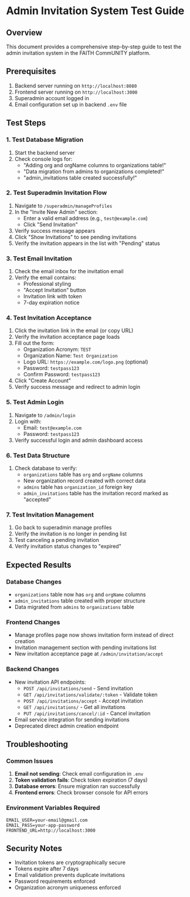 # Admin Invitation System Test Guide

## Overview
This document provides a comprehensive step-by-step guide to test the admin invitation system in the FAITH CommUNITY platform.

## Prerequisites
1. Backend server running on `http://localhost:8080`
2. Frontend server running on `http://localhost:3000`
3. Superadmin account logged in
4. Email configuration set up in backend `.env` file

## Test Steps

### 1. Test Database Migration
1. Start the backend server
2. Check console logs for:
   - "Adding org and orgName columns to organizations table!"
   - "Data migration from admins to organizations completed!"
   - "admin_invitations table created successfully!"

### 2. Test Superadmin Invitation Flow
1. Navigate to `/superadmin/manageProfiles`
2. In the "Invite New Admin" section:
   - Enter a valid email address (e.g., `test@example.com`)
   - Click "Send Invitation"
3. Verify success message appears
4. Click "Show Invitations" to see pending invitations
5. Verify the invitation appears in the list with "Pending" status

### 3. Test Email Invitation
1. Check the email inbox for the invitation email
2. Verify the email contains:
   - Professional styling
   - "Accept Invitation" button
   - Invitation link with token
   - 7-day expiration notice

### 4. Test Invitation Acceptance
1. Click the invitation link in the email (or copy URL)
2. Verify the invitation acceptance page loads
3. Fill out the form:
   - Organization Acronym: `TEST`
   - Organization Name: `Test Organization`
   - Logo URL: `https://example.com/logo.png` (optional)
   - Password: `testpass123`
   - Confirm Password: `testpass123`
4. Click "Create Account"
5. Verify success message and redirect to admin login

### 5. Test Admin Login
1. Navigate to `/admin/login`
2. Login with:
   - Email: `test@example.com`
   - Password: `testpass123`
3. Verify successful login and admin dashboard access

### 6. Test Data Structure
1. Check database to verify:
   - `organizations` table has `org` and `orgName` columns
   - New organization record created with correct data
   - `admins` table has `organization_id` foreign key
   - `admin_invitations` table has the invitation record marked as "accepted"

### 7. Test Invitation Management
1. Go back to superadmin manage profiles
2. Verify the invitation is no longer in pending list
3. Test canceling a pending invitation
4. Verify invitation status changes to "expired"

## Expected Results

### Database Changes
- `organizations` table now has `org` and `orgName` columns
- `admin_invitations` table created with proper structure
- Data migrated from `admins` to `organizations` table

### Frontend Changes
- Manage profiles page now shows invitation form instead of direct creation
- Invitation management section with pending invitations list
- New invitation acceptance page at `/admin/invitation/accept`

### Backend Changes
- New invitation API endpoints:
  - `POST /api/invitations/send` - Send invitation
  - `GET /api/invitations/validate/:token` - Validate token
  - `POST /api/invitations/accept` - Accept invitation
  - `GET /api/invitations/` - Get all invitations
  - `PUT /api/invitations/cancel/:id` - Cancel invitation
- Email service integration for sending invitations
- Deprecated direct admin creation endpoint

## Troubleshooting

### Common Issues
1. **Email not sending**: Check email configuration in `.env`
2. **Token validation fails**: Check token expiration (7 days)
3. **Database errors**: Ensure migration ran successfully
4. **Frontend errors**: Check browser console for API errors

### Environment Variables Required
```
EMAIL_USER=your-email@gmail.com
EMAIL_PASS=your-app-password
FRONTEND_URL=http://localhost:3000
```

## Security Notes
- Invitation tokens are cryptographically secure
- Tokens expire after 7 days
- Email validation prevents duplicate invitations
- Password requirements enforced
- Organization acronym uniqueness enforced
